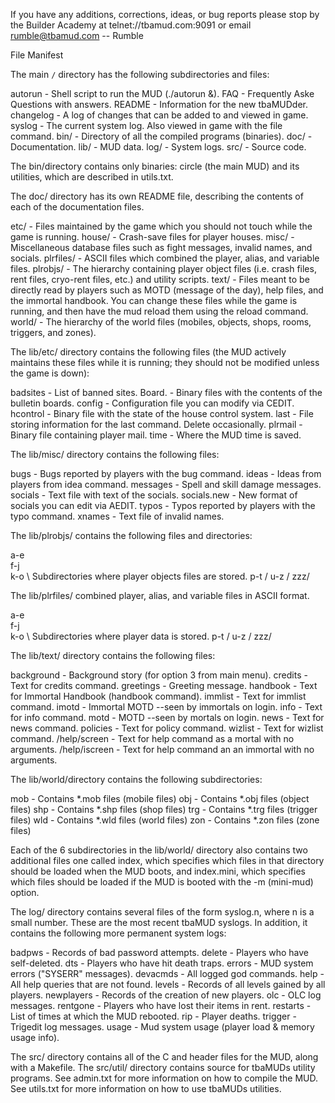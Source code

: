 If you have any additions, corrections, ideas, or bug reports please stop by the
Builder Academy at telnet://tbamud.com:9091 or email rumble@tbamud.com -- Rumble

File Manifest

The main `/` directory has the following subdirectories and files:

autorun - Shell script to run the MUD (./autorun &).
FAQ - Frequently Aske Questions with answers.
README - Information for the new tbaMUDder.
changelog - A log of changes that can be added to and viewed in game.
syslog - The current system log. Also viewed in game with the file command.
bin/ - Directory of all the compiled programs (binaries).
doc/ - Documentation.
lib/ - MUD data.
log/ - System logs.
src/ - Source code.

The bin/directory contains only binaries: circle (the main MUD) and its
utilities, which are described in utils.txt.

The doc/ directory has its own README file, describing the contents of each
of the documentation files.

etc/      - Files maintained by the game which you should not touch while the
            game is running.
house/    - Crash-save files for player houses.
misc/     - Miscellaneous database files such as fight messages, invalid names,
            and socials.
plrfiles/ - ASCII files which combined the player, alias, and variable files.
plrobjs/  - The hierarchy containing player object files (i.e. crash files,
            rent files, cryo-rent files, etc.) and utility scripts.
text/     - Files meant to be directly read by players such as MOTD (message of
            the day), help files, and the immortal handbook.  You can change
            these files while the game is running, and then have the mud reload
            them using the reload command.
world/    - The hierarchy of the world files (mobiles, objects, shops, rooms,
            triggers, and zones).

The lib/etc/ directory contains the following files (the MUD actively
maintains these files while it is running; they should not be modified
unless the game is down):

badsites - List of banned sites.
Board.<name> - Binary files with the contents of the bulletin boards.
config - Configuration file you can modify via CEDIT.
hcontrol - Binary file with the state of the house control system.
last - File storing information for the last command. Delete occasionally.
plrmail - Binary file containing player mail.
time - Where the MUD time is saved.

The lib/misc/ directory contains the following files:

bugs - Bugs reported by players with the bug command.
ideas - Ideas from players from idea command.
messages - Spell and skill damage messages.
socials - Text file with text of the socials.
socials.new - New format of socials you can edit via AEDIT.
typos - Typos reported by players with the typo command.
xnames - Text file of invalid names.

The lib/plrobjs/ contains the following files and directories:

a-e \
f-j \
k-o \ Subdirectories where player objects files are stored.
p-t /
u-z /
zzz/

The lib/plrfiles/ combined player, alias, and variable files in ASCII format.

a-e \
f-j \
k-o \ Subdirectories where player data is stored.
p-t /
u-z /
zzz/

The lib/text/ directory contains the following files:

background - Background story (for option 3 from main menu).
credits - Text for credits command.
greetings - Greeting message.
handbook - Text for Immortal Handbook (handbook command).
immlist - Text for immlist command.
imotd - Immortal MOTD --seen by immortals on login.
info - Text for info command.
motd - MOTD --seen by mortals on login.
news - Text for news command.
policies - Text for policy command.
wizlist - Text for wizlist command.
/help/screen - Text for help command as a mortal with no arguments.
/help/iscreen - Text for help command an an immortal with no arguments.

The lib/world/directory contains the following subdirectories:

mob - Contains *.mob files (mobile files)
obj - Contains *.obj files (object files)
shp - Contains *.shp files (shop files)
trg - Contains *.trg files (trigger files)
wld - Contains *.wld files (world files)
zon - Contains *.zon files (zone files)

Each of the 6 subdirectories in the lib/world/ directory also contains two
additional files  one called index, which specifies which files in that
directory should be loaded when the MUD boots, and index.mini, which
specifies which files should be loaded if the MUD is booted with the -m
(mini-mud) option.

The log/ directory contains several files of the form syslog.n, where n is a
small number. These are the most recent tbaMUD syslogs. In addition, it
contains the following more permanent system logs:

badpws - Records of bad password attempts.
delete - Players who have self-deleted.
dts - Players who have hit death traps.
errors - MUD system errors ("SYSERR" messages).
devacmds - All logged god commands.
help - All help queries that are not found.
levels - Records of all levels gained by all players.
newplayers - Records of the creation of new players.
olc - OLC log messages.
rentgone - Players who have lost their items in rent.
restarts - List of times at which the MUD rebooted.
rip - Player deaths.
trigger - Trigedit log messages.
usage - Mud system usage (player load & memory usage info).

The src/ directory contains all of the C and header files for the MUD, along
with a Makefile. The src/util/ directory contains source for tbaMUDs utility
programs. See admin.txt for more information on how to compile the MUD. See
utils.txt for more information on how to use tbaMUDs utilities.
